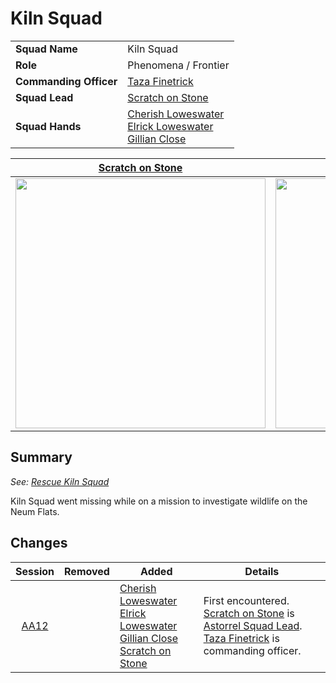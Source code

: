 # Kiln Squad

|||
| --- | --- |
| **Squad Name** | Kiln Squad | squad.2
| **Role** | Phenomena / Frontier |
| **Commanding Officer** | [Taza Finetrick](../../../characters/taza-finetrick.md) |
| **Squad Lead** | [Scratch on Stone](../../../characters/scratch-on-stone.md) |
| **Squad Hands** | [Cherish Loweswater](../../../characters/cherish-loweswater.md)<br>[Elrick Loweswater](../../../characters/elrick-loweswater.md)<br>[Gillian Close](../../../characters/gillian-close.md) |

| [Scratch on Stone](../../../characters/scratch-on-stone.md) | [Cherish Loweswater](../../../characters/cherish-loweswater.md) | [Elrick Loweswater](../../../characters/elrick-loweswater.md) | [Gillian Close](../../../characters/gillian-close.md) |
|:---:|:---:|:---:|:---:|
| <img src="https://raw.githubusercontent.com/jesskelsall/astarus-images/main/characters/portraits/imageid.png" height="400" /> | <img src="https://raw.githubusercontent.com/jesskelsall/astarus-images/main/characters/portraits/imageid.png" height="400" /> | <img src="https://raw.githubusercontent.com/jesskelsall/astarus-images/main/characters/portraits/imageid.png" height="400" /> | <img src="https://raw.githubusercontent.com/jesskelsall/astarus-images/main/characters/portraits/imageid.png" height="400" /> |

## Summary

*See: [Rescue Kiln Squad](../../../storylines/rescue-kiln-squad.md)*

Kiln Squad went missing while on a mission to investigate wildlife on the Neum Flats.

## Changes

| Session | Removed | Added | Details |
|:---:| --- | --- | --- |
| [AA12](../../../sessions/completed/AA12.md) || [Cherish Loweswater](../../../characters/cherish-loweswater.md)<br>[Elrick Loweswater](../../../characters/elrick-loweswater.md)<br>[Gillian Close](../../../characters/gillian-close.md)<br>[Scratch on Stone](../../../characters/scratch-on-stone.md) | First encountered.<br>[Scratch on Stone](../../../characters/scratch-on-stone.md) is [Astorrel Squad Lead](../ranks/astorrel-squad-lead.md).<br>[Taza Finetrick](../../../characters/taza-finetrick.md) is commanding officer. |
